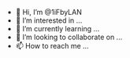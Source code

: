 - 👋 Hi, I’m @1iFbyLAN
- 👀 I’m interested in ...
- 🌱 I’m currently learning ...
- 💞️ I’m looking to collaborate on ...
- 📫 How to reach me ...

<!---
1iFbyLAN/1iFbyLAN is a ✨ special ✨ repository because its `README.md` (this file) appears on your GitHub profile.
You can click the Preview link to take a look at your changes.
--->
